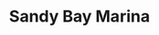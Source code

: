 ---
title: "Sandy Bay Marina"
address: "Eastwood Estate Agents, 17A Lough Road Glenavy, Lisburn, Co. Antrim, BT28 2LQ"
tel: "+44 (0)28 9266 5870"
county: "Antrim"
category: "Sailing"
type: "Content"
lat: "54.574954986572266"
lng: "-6.276520252227783"
---